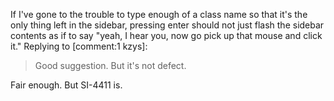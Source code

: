 If I've gone to the trouble to type enough of a class name so that it's the only thing left in the sidebar, pressing enter should not just flash the sidebar contents as if to say "yeah, I hear you, now go pick up that mouse and click it."
Replying to [comment:1 kzys]:
> Good suggestion. But it's not defect.

Fair enough.  But SI-4411 is.
